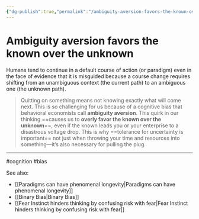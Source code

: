 ```yaml
---
{"dg-publish":true,"permalink":"/ambiguity-aversion-favors-the-known-over-the-unknown/"}
---
```


# Ambiguity aversion favors the known over the unknown

Humans tend to continue in a default course of action (or paradigm) even in the face of evidence that it is misguided because a course change requires shifting from an unambiguous context (the current path) to an ambiguous one (the unknown path).

> Quitting on something means not knowing exactly what will come next. This is so challenging for us because of a cognitive bias that behavioral economists call **ambiguity aversion**. This quirk in our thinking ==causes us to **overly favor the known over the unknown**==, even if the known leads you or your enterprise to a disastrous voltage drop. This is why ==tolerance for uncertainty is important== not just when throwing your time and resources into something—it’s also necessary for pulling the plug.

---
#cognition #bias 

See also:
- [[Paradigms can have phenomenal longevity\|Paradigms can have phenomenal longevity]]
- [[Binary Bias\|Binary Bias]]
- [[Fear Instinct hinders thinking by confusing risk with fear\|Fear Instinct hinders thinking by confusing risk with fear]]